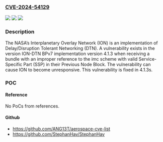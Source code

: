 ### [CVE-2024-54129](https://cve.mitre.org/cgi-bin/cvename.cgi?name=CVE-2024-54129)
![](https://img.shields.io/static/v1?label=Product&message=ION-DTN&color=blue)
![](https://img.shields.io/static/v1?label=Version&message=%3D%20%3C%204.1.3s%20&color=brighgreen)
![](https://img.shields.io/static/v1?label=Vulnerability&message=CWE-665%3A%20Improper%20Initialization&color=brighgreen)

### Description

The NASA’s Interplanetary Overlay Network (ION) is an implementation of Delay/Disruption Tolerant Networking (DTN). A vulnerability exists in the version ION-DTN BPv7 implementation version 4.1.3 when receiving a bundle with an improper reference to the imc scheme with valid Service-Specific Part (SSP) in their Previous Node Block. The vulnerability can cause ION to become unresponsive. This vulnerability is fixed in 4.1.3s.

### POC

#### Reference
No PoCs from references.

#### Github
- https://github.com/ANG13T/aerospace-cve-list
- https://github.com/StephanHav/StephanHav


